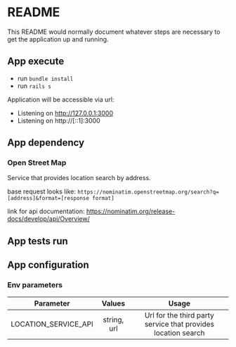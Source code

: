 # README

This README would normally document whatever steps are necessary to get the
application up and running.

## App execute
- run `bundle install`
- run `rails s`

Application will be accessible via url:

* Listening on http://127.0.0.1:3000
* Listening on http://[::1]:3000

## App dependency
### Open Street Map
Service that provides location search by address.

base request looks like: `https://nominatim.openstreetmap.org/search?q=[address]&format=[response format]`

link for api documentation: https://nominatim.org/release-docs/develop/api/Overview/

## App tests run

## App configuration
### Env parameters

|       Parameter       |   Values    |                             Usage                             |
|:---------------------:|:-----------:|:-------------------------------------------------------------:|
| LOCATION_SERVICE_API  | string, url | Url for the third party service that provides location search |